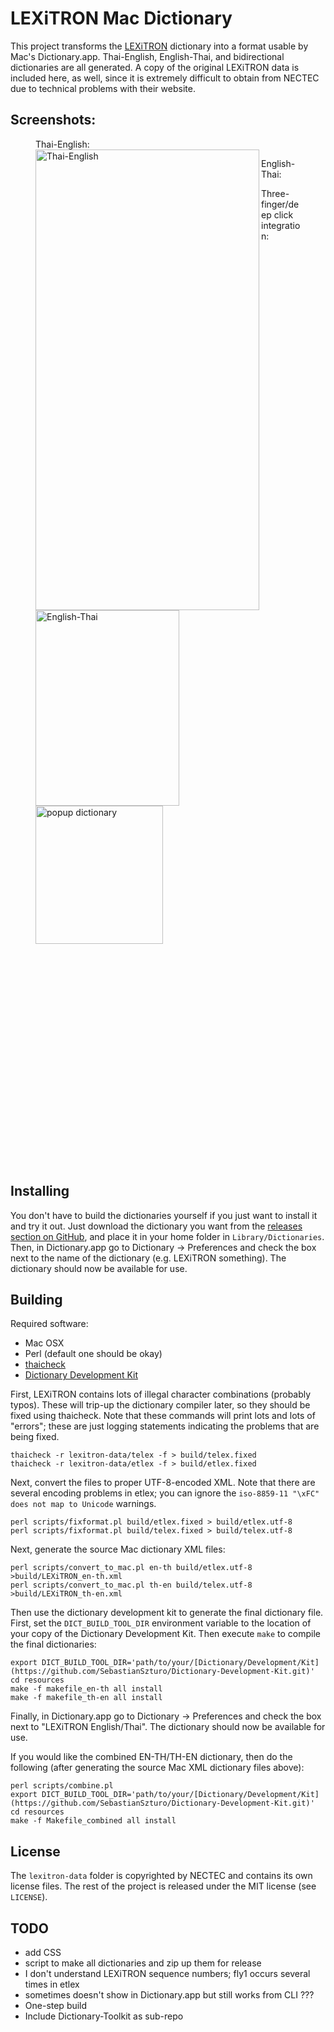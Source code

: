 # LEXiTRON Mac Dictionary

This project transforms the [LEXiTRON](http://lexitron.nectec.or.th/) dictionary into a format usable by Mac's Dictionary.app. Thai-English, English-Thai, and bidirectional dictionaries are all generated. A copy of the original LEXiTRON data is included here, as well, since it is extremely difficult to obtain from NECTEC due to technical problems with their website.

## Screenshots:

<figure>
    <figcaption>Thai-English:</figcaption>
    <img alt="Thai-English" src="https://user-images.githubusercontent.com/778453/35193446-bd2d420c-fea2-11e7-898f-687caa701a78.png" align="left" height="737" width="358" style="display: block">
</figure>

<figure>
    <figcaption>English-Thai:</figcaption>
    <img alt="English-Thai" src="https://user-images.githubusercontent.com/778453/35193460-f99cb8a8-fea2-11e7-9e43-ae32e38486e1.png" align="left" height="313" width="230" >
</figure>

<figure>
    <figcaption>Three-finger/deep click integration:</figcaption>
    <img alt="popup dictionary" src="https://user-images.githubusercontent.com/778453/35198649-f1ffe440-fef1-11e7-97a3-31c238a9cdb8.png" alt="Three-Finger Lookup" height="221" width="204">
</figure>

<!--Can't use a style=clear:both, so just have to clear it ourselves-->
<br/><br/><br/><br/><br/><br/><br/><br/><br/><br/><br/><br/><br/><br/><br/><br/><br/><br/><br/><br/>

## Installing

You don't have to build the dictionaries yourself if you just want to install it and try it out. Just download the dictionary you want from the [releases section on GitHub](https://github.com/garfieldnate/Lexitron-Mac/releases), and place it in your home folder in `Library/Dictionaries`. Then, in Dictionary.app go to Dictionary -> Preferences and check the box next to the name of the dictionary (e.g. LEXiTRON something). The dictionary should now be available for use.

## Building

Required software:

* Mac OSX
* Perl (default one should be okay)
* [thaicheck](http://www.lyndonhill.com/Projects/thaicheck.html)
* [Dictionary Development Kit](https://github.com/SebastianSzturo/Dictionary-Development-Kit.git)

First, LEXiTRON contains lots of illegal character combinations (probably typos). These will trip-up the dictionary compiler later, so they should be fixed using thaicheck. Note that these commands will print lots and lots of "errors"; these are just logging statements indicating the problems that are being fixed.

    thaicheck -r lexitron-data/telex -f > build/telex.fixed
    thaicheck -r lexitron-data/etlex -f > build/etlex.fixed

Next, convert the files to proper UTF-8-encoded XML. Note that there are several encoding problems in etlex; you can ignore the `iso-8859-11 "\xFC" does not map to Unicode` warnings.

    perl scripts/fixformat.pl build/etlex.fixed > build/etlex.utf-8
    perl scripts/fixformat.pl build/telex.fixed > build/telex.utf-8

Next, generate the source Mac dictionary XML files:

    perl scripts/convert_to_mac.pl en-th build/etlex.utf-8 >build/LEXiTRON_en-th.xml
    perl scripts/convert_to_mac.pl th-en build/telex.utf-8 >build/LEXiTRON_th-en.xml

Then use the dictionary development kit to generate the final dictionary file. First, set the `DICT_BUILD_TOOL_DIR` environment variable to the location of your copy of the Dictionary Development Kit. Then execute `make` to compile the final dictionaries:

    export DICT_BUILD_TOOL_DIR='path/to/your/[Dictionary/Development/Kit](https://github.com/SebastianSzturo/Dictionary-Development-Kit.git)'
    cd resources
    make -f makefile_en-th all install
    make -f makefile_th-en all install

Finally, in Dictionary.app go to Dictionary -> Preferences and check the box next to "LEXiTRON English/Thai". The dictionary should now be available for use.

If you would like the combined EN-TH/TH-EN dictionary, then do the following (after generating the source Mac XML dictionary files above):

    perl scripts/combine.pl
    export DICT_BUILD_TOOL_DIR='path/to/your/[Dictionary/Development/Kit](https://github.com/SebastianSzturo/Dictionary-Development-Kit.git)'
    cd resources
    make -f Makefile_combined all install

## License

The `lexitron-data` folder is copyrighted by NECTEC and contains its own license files. The rest of the project is released under the MIT license (see `LICENSE`).

## TODO
* add CSS
* script to make all dictionaries and zip up them for release
* I don't understand LEXiTRON sequence numbers; fly1 occurs several times in etlex
* sometimes doesn't show in Dictionary.app but still works from CLI ???
* One-step build
* Include Dictionary-Toolkit as sub-repo
